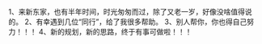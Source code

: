 1、来新东家，也有半年时间，时光匆匆而过，除了又老一岁，好像没啥值得说的。
2、有幸遇到几位“同行”，给了我很多帮助。
3、别人帮你，你也得自己努力！！！
4、新的规划，新的思路，终于有事可做啦！！！